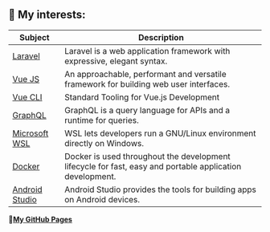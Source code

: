 ## 🌱 My interests:
| Subject | Description |
| ----------- | ----------- |
| [Laravel](https://laravel.com/) | Laravel is a web application framework with expressive, elegant syntax.  |
| [Vue JS](https://vuejs.org/) | An approachable, performant and versatile framework for building web user interfaces. |
| [Vue CLI](https://cli.vuejs.org/) | Standard Tooling for Vue.js Development |
| [GraphQL](https://graphql.org/) | GraphQL is a query language for APIs and a runtime for queries. |
| [Microsoft WSL](https://docs.microsoft.com/en-us/windows/wsl) | WSL lets developers run a GNU/Linux environment directly on Windows. |
| [Docker](https://www.docker.com) | Docker is used throughout the development lifecycle for fast, easy and portable application development. |
| [Android Studio](https://developer.android.com/studio) | Android Studio provides the tools for building apps on Android devices. |


**🔭[My GitHub Pages](https://peterh3g.github.io)**

<!--
**PeterH3G/peterh3g** is a ✨ _special_ ✨ repository because its `README.md` (this file) appears on your GitHub profile.

Here are some ideas to get you started:

- 🔭 I’m currently working on ...
- 🌱 I’m currently learning ...
- 👯 I’m looking to collaborate on ...
- 🤔 I’m looking for help with ...
- 💬 Ask me about ...
- 📫 How to reach me: ...
- 😄 Pronouns: ...
- ⚡ Fun fact: ...
-->
